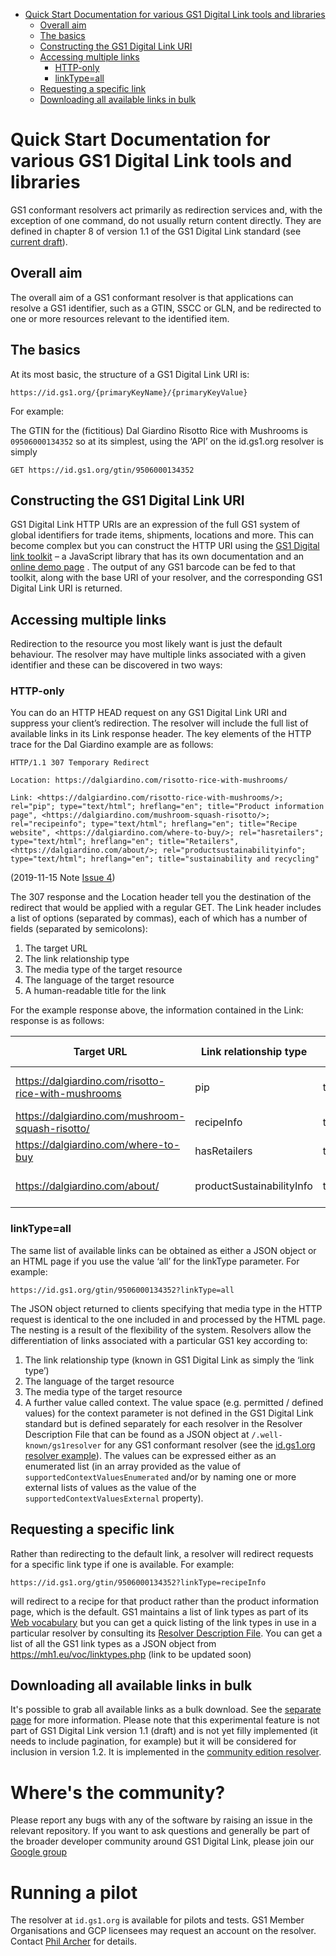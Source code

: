 - [Quick Start Documentation for various GS1 Digital Link tools and libraries](#quick-start-documentation-for-various-gs1-digital-link-tools-and-libraries)
  - [Overall aim](#overall-aim)
  - [The basics](#the-basics)
  - [Constructing the GS1 Digital Link URI](#constructing-the-gs1-digital-link-uri)
  - [Accessing multiple links](#accessing-multiple-links)
    - [HTTP-only](#http-only)
    - [linkType=all](#linktypeall)
  - [Requesting a specific link](#requesting-a-specific-link)
  - [Downloading all available links in bulk](#downloading-all-available-links-in-bulk)

# Quick Start Documentation for various GS1 Digital Link tools and libraries

GS1 conformant resolvers act primarily as redirection services and, with the exception of one command, do not usually return content directly. They are defined in chapter 8 of version 1.1 of the GS1 Digital Link standard (see [current draft](https://www.gs1.org/sites/default/files/docs/gsmp/gs1_digital_link_1.1_comrev_version_786.pdf)).
## Overall aim
The overall aim of a GS1 conformant resolver is that applications can resolve a GS1 identifier, such as a GTIN, SSCC or GLN, and be redirected to one or more resources relevant to the identified item.
## The basics
At its most basic, the structure of a GS1 Digital Link URI is:

`https://id.gs1.org/{primaryKeyName}/{primaryKeyValue}`

For example:

The GTIN for the (fictitious) Dal Giardino Risotto Rice with Mushrooms is `09506000134352` so at its simplest, using the ‘API’ on the id.gs1.org resolver is simply

`GET https://id.gs1.org/gtin/9506000134352`
## Constructing the GS1 Digital Link URI
GS1 Digital Link HTTP URIs are an expression of the full GS1 system of global identifiers for trade items, shipments, locations and more. This can become complex but you can construct the HTTP URI using the [GS1 Digital link toolkit](https://github.com/gs1/GS1DigitalLinkToolkit.js) – a JavaScript library that has its own documentation and an [online demo page](https://gs1.github.io/GS1DigitalLinkToolkit.js/) . The output of any GS1 barcode can be fed to that toolkit, along with the base URI of your resolver, and the corresponding GS1 Digital Link URI is returned. 
## Accessing multiple links
Redirection to the resource you most likely want is just the default behaviour. The resolver may have multiple links associated with a given identifier and these can be discovered in two ways:
### HTTP-only
You can do an HTTP HEAD request on any GS1 Digital Link URI and suppress your client’s redirection. The resolver will include the full list of available links in its Link response header.
The key elements of the HTTP trace for the Dal Giardino example are as follows:

`HTTP/1.1 307 Temporary Redirect`

`Location: https://dalgiardino.com/risotto-rice-with-mushrooms/`

`Link: <https://dalgiardino.com/risotto-rice-with-mushrooms/>; rel="pip"; type="text/html"; hreflang="en"; title="Product information page", <https://dalgiardino.com/mushroom-squash-risotto/>; rel="recipeinfo"; type="text/html"; hreflang="en"; title="Recipe website", <https://dalgiardino.com/where-to-buy/>; rel="hasretailers"; type="text/html"; hreflang="en"; title="Retailers", <https://dalgiardino.com/about/>; rel="productsustainabilityinfo"; type="text/html"; hreflang="en"; title="sustainability and recycling"`

(2019-11-15 Note [Issue 4](https://github.com/gs1/GS1_DigitalLink_Resolver_CE/issues/4))

The 307 response and the Location header tell you the destination of the redirect that would be applied with a regular GET. The Link header includes a list of options (separated by commas), each of which has a number of fields (separated by semicolons):
1.	The target URL
2.	The link relationship type
3.	The media type of the target resource
4.	The language of the target resource
5.	A human-readable title for the link

For the example response above, the information contained in the Link: response is as follows:

| Target URL | Link relationship type | Media type | Language | Title |
| ---------- | ---------------------- | ---------- | -------- | ----- |
| https://dalgiardino.com/risotto-rice-with-mushrooms | pip | text/html | en | Product information page |
| https://dalgiardino.com/mushroom-squash-risotto/ | recipeInfo | text/html | en | Recipe website |
| https://dalgiardino.com/where-to-buy | hasRetailers | text/html | en | Has retailers |
| https://dalgiardino.com/about/ | productSustainabilityInfo | text/html | en | Product sustainability information |

### linkType=all
The same list of available links can be obtained as either a JSON object or an HTML page if you use the value ‘all’ for the linkType parameter. For example:

`https://id.gs1.org/gtin/9506000134352?linkType=all`

The JSON object returned to clients specifying that media type in the HTTP request is identical to the one included in and processed by the HTML page.
The nesting is a result of the flexibility of the system. Resolvers allow the differentiation of links associated with a particular GS1 key according to:
1. The link relationship type (known in GS1 Digital Link as simply the ‘link type’)
2. The language of the target resource
3. 	The media type of the target resource
4.	A further value called context.
The value space (e.g. permitted / defined values) for the context parameter is not defined in the GS1 Digital Link standard but is defined separately for each resolver in the Resolver Description File that can be found as a JSON object at `/.well-known/gs1resolver` for any GS1 conformant resolver (see the [id.gs1.org resolver example](https://id.gs1.org/.well-known/gs1resolver)). The values can be expressed either as an enumerated list (in an array provided as the value of `supportedContextValuesEnumerated` and/or by naming one or more external lists of values as the value of the `supportedContextValuesExternal` property).
## Requesting a specific link
Rather than redirecting to the default link, a resolver will redirect requests for a specific link type if one is available. For example:

`https://id.gs1.org/gtin/9506000134352?linkType=recipeInfo`

will redirect to a recipe for that product rather than the product information page, which is the default. 
GS1 maintains a list of link types as part of its [Web vocabulary](https://mh1.eu/voc/?show=linktypes) but you can get a quick listing of the link types in use in a particular resolver by consulting its [Resolver Description File](https://id.gs1.org/.well-known/gs1resolver). You can get a list of all the GS1 link types as a JSON object from https://mh1.eu/voc/linktypes.php (link to be updated soon)

## Downloading all available links in bulk
It's possible to grab all available links as a bulk download. See the [separate page](https://gs1.github.io/DigitalLinkDocs/bulkdownload.html) for more information. Please note that this experimental feature is not part of GS1 Digital Link version 1.1 (draft) and is not yet filly implemented (it needs to include pagination, for example) but it will be considered for inclusion in version 1.2. It is implemented in the [community edition resolver](https://github.com/gs1/GS1_DigitalLink_Resolver_CE). 

# Where's the community?
Please report any bugs with any of the software by raising an issue in the relevant repository. If you want to ask questions and generally be part of the broader developer community around GS1 Digital Link, please join our [Google group](https://groups.google.com/forum/#!forum/gs1-digital-link-developers)

# Running a pilot
The resolver at `id.gs1.org` is available for pilots and tests. GS1 Member Organisations and GCP licensees may request an account on the resolver. Contact <a href="mailto:phil.archer@gs1.org">Phil Archer</a> for details. 

